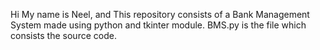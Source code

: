 Hi 
My name is Neel, and This repository consists of a Bank Management System made using python and tkinter module. BMS.py is the file which consists the source code.
